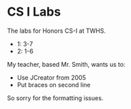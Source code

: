 # CS I Labs

The labs for Honors CS-I at TWHS.

* 1: 3-7
* 2: 1-6

My teacher, based Mr. Smith, wants us to:

* Use JCreator from 2005
* Put braces on second line

So sorry for the formatting issues.
